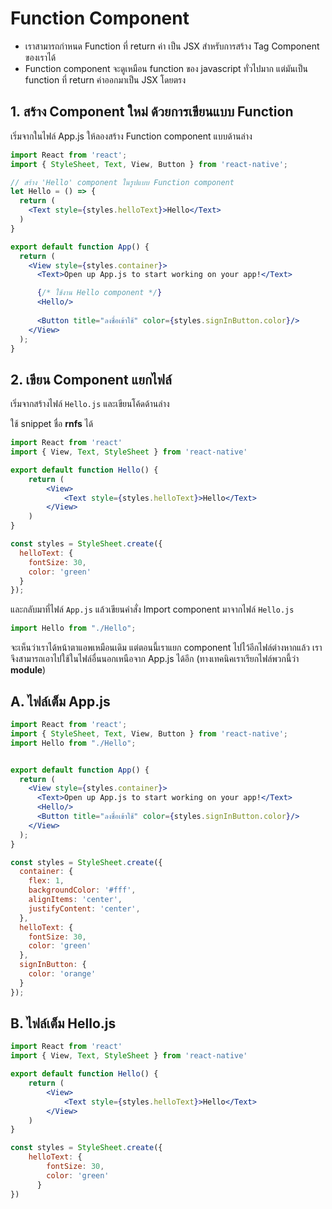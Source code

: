 

# Function Component

- เราสามารถกำหนด Function ที่ return ค่า เป็น JSX สำหรับการสร้าง Tag Component ของเราได้
- Function component จะดูเหมือน function ของ javascript ทั่วไปมาก แต่มันเป็น function ที่ return ค่าออกมาเป็น JSX โดยตรง

## 1. สร้าง Component ใหม่ ด้วยการเขียนแบบ Function

เริ่มจากในไฟล์​ App.js ให้ลองสร้าง Function component แบบด้านล่าง

```jsx
import React from 'react';
import { StyleSheet, Text, View, Button } from 'react-native';

// สร้าง 'Hello' component ในรูปแบบ Function component
let Hello = () => {
  return (
    <Text style={styles.helloText}>Hello</Text>
  )
}

export default function App() {
  return (
    <View style={styles.container}>
      <Text>Open up App.js to start working on your app!</Text>

      {/* ใช้งาน Hello component */}
      <Hello/>
      
      <Button title="ลงชื่อเข้าใช้" color={styles.signInButton.color}/>
    </View>
  );
}
```

## 2. เขียน Component แยกไฟล์

เริ่มจากสร้างไฟล์ `Hello.js` และเขียนโค้ดด้านล่าง

ใช้ snippet ชื่อ **rnfs** ได้ 

```jsx
import React from 'react'
import { View, Text, StyleSheet } from 'react-native'

export default function Hello() {
    return (
        <View>
            <Text style={styles.helloText}>Hello</Text>
        </View>
    )
}

const styles = StyleSheet.create({
  helloText: {
    fontSize: 30,
    color: 'green'
  }
});

```

และกลับมาที่ไฟล์ `App.js` แล้วเขียนคำสั่ง Import component มาจากไฟล์ `Hello.js`

```js
import Hello from "./Hello";
```

จะเห็นว่าเราได้หน้าตาแอพเหมือนเดิม แต่ตอนนี้เราแยก component ไปไว้อีกไฟล์ต่างหากแล้ว เราจึงสามารถเอาไปใช้ในไฟล์อื่นนอกเหนือจาก App.js ได้อีก (ทางเทคนิคเราเรียกไฟล์พวกนี้ว่า **module**) 

## A. ไฟล์เต็ม App.js

```jsx
import React from 'react';
import { StyleSheet, Text, View, Button } from 'react-native';
import Hello from "./Hello";


export default function App() {
  return (
    <View style={styles.container}>
      <Text>Open up App.js to start working on your app!</Text>
      <Hello/>
      <Button title="ลงชื่อเข้าใช้" color={styles.signInButton.color}/>
    </View>
  );
}

const styles = StyleSheet.create({
  container: {
    flex: 1,
    backgroundColor: '#fff',
    alignItems: 'center',
    justifyContent: 'center',
  },
  helloText: {
    fontSize: 30,
    color: 'green'
  },
  signInButton: {
    color: 'orange'
  }
});

```

## B. ไฟล์เต็ม Hello.js

```jsx
import React from 'react'
import { View, Text, StyleSheet } from 'react-native'

export default function Hello() {
    return (
        <View>
            <Text style={styles.helloText}>Hello</Text>
        </View>
    )
}

const styles = StyleSheet.create({
    helloText: {
        fontSize: 30,
        color: 'green'
      }
})

```
